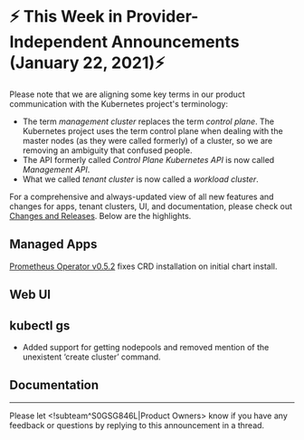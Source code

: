 # :zap: This Week in Provider-Independent Announcements (January 22, 2021):zap:

Please note that we are aligning some key terms in our product communication with the Kubernetes project's terminology:

- The term *management cluster* replaces the term *control plane*. The Kubernetes project uses the term control plane when dealing with the master nodes (as they were called formerly) of a cluster, so we are removing an ambiguity that confused people.
- The API formerly called *Control Plane Kubernetes API* is now called *Management API*.
- What we called *tenant cluster* is now called a *workload cluster*.

For a comprehensive and always-updated view of all new features and changes for apps, tenant clusters, UI, and documentation, please check out [Changes and Releases](https://docs.giantswarm.io/changes/). Below are the highlights.

## Managed Apps

[Prometheus Operator v0.5.2](https://docs.giantswarm.io/changes/managed-apps/prometheus-operator-app/v0.5.2/) fixes CRD installation on initial chart install.

## Web UI

## kubectl gs

- Added support for getting nodepools and removed mention of the unexistent ‘create cluster’ command.

## Documentation



---
Please let <!subteam^S0GSG846L|Product Owners> know if you have any feedback or questions by replying to this announcement in a thread.
